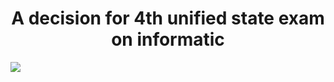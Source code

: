 <h1 widgh='200' align="center">A decision for 4th unified state exam on informatic</h1>
<img
src='https://sun9-28.userapi.com/impg/jHonPmBepbszcHm82fiVRgeBepgvr2aIaHn3_A/TCh6Ddd-sHI.jpg?size=840x737&quality=96&sign=00eb0c4aafd9de16b03080980ed55d92&c_uniq_tag=S_solT06p7N7UvvrzuzvJbgucGSLEna20_b5RA-k3Ns&type=album'
/>
